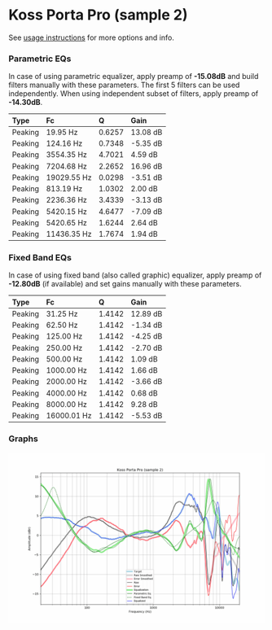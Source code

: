 # Koss Porta Pro (sample 2)
See [usage instructions](https://github.com/jaakkopasanen/AutoEq#usage) for more options and info.

### Parametric EQs
In case of using parametric equalizer, apply preamp of **-15.08dB** and build filters manually
with these parameters. The first 5 filters can be used independently.
When using independent subset of filters, apply preamp of **-14.30dB**.

| Type    | Fc          |      Q | Gain     |
|:--------|:------------|:-------|:---------|
| Peaking | 19.95 Hz    | 0.6257 | 13.08 dB |
| Peaking | 124.16 Hz   | 0.7348 | -5.35 dB |
| Peaking | 3554.35 Hz  | 4.7021 | 4.59 dB  |
| Peaking | 7204.68 Hz  | 2.2652 | 16.96 dB |
| Peaking | 19029.55 Hz | 0.0298 | -3.51 dB |
| Peaking | 813.19 Hz   | 1.0302 | 2.00 dB  |
| Peaking | 2236.36 Hz  | 3.4339 | -3.13 dB |
| Peaking | 5420.15 Hz  | 4.6477 | -7.09 dB |
| Peaking | 5420.65 Hz  | 1.6244 | 2.64 dB  |
| Peaking | 11436.35 Hz | 1.7674 | 1.94 dB  |

### Fixed Band EQs
In case of using fixed band (also called graphic) equalizer, apply preamp of **-12.80dB**
(if available) and set gains manually with these parameters.

| Type    | Fc          |      Q | Gain     |
|:--------|:------------|:-------|:---------|
| Peaking | 31.25 Hz    | 1.4142 | 12.89 dB |
| Peaking | 62.50 Hz    | 1.4142 | -1.34 dB |
| Peaking | 125.00 Hz   | 1.4142 | -4.25 dB |
| Peaking | 250.00 Hz   | 1.4142 | -2.70 dB |
| Peaking | 500.00 Hz   | 1.4142 | 1.09 dB  |
| Peaking | 1000.00 Hz  | 1.4142 | 1.66 dB  |
| Peaking | 2000.00 Hz  | 1.4142 | -3.66 dB |
| Peaking | 4000.00 Hz  | 1.4142 | 0.68 dB  |
| Peaking | 8000.00 Hz  | 1.4142 | 9.28 dB  |
| Peaking | 16000.01 Hz | 1.4142 | -5.53 dB |

### Graphs
![](./Koss%20Porta%20Pro%20(sample%202).png)